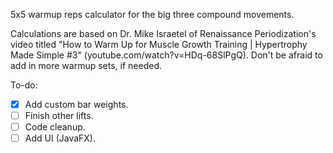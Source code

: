 5x5 warmup reps calculator for the big three compound movements.

Calculations are based on Dr. Mike Israetel of Renaissance Periodization's video titled "How to Warm Up for Muscle Growth Training | Hypertrophy Made Simple #3" (youtube.com/watch?v=HDq-68SlPgQ).
Don't be afraid to add in more warmup sets, if needed.

To-do:
- [x] Add custom bar weights.
- [ ] Finish other lifts.
- [ ] Code cleanup.
- [ ] Add UI (JavaFX).